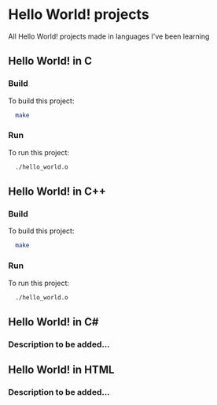 # Hello World! projects

All Hello World! projects made in languages I've been learning

## Hello World! in C

### Build

To build this project:
```bash
  make
```

### Run

To run this project:

```bash
  ./hello_world.o
```

## Hello World! in C++

### Build

To build this project:
```bash
  make
```

### Run

To run this project:

```bash
  ./hello_world.o
```

## Hello World! in C#

### Description to be added...

## Hello World! in HTML

### Description to be added...
